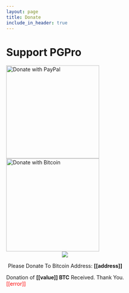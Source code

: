 ```yaml
---
layout: page
title: Donate
include_in_header: true
---
```


# Support PGPro

<script type="text/javascript" src="https://ajax.googleapis.com/ajax/libs/jquery/1.8.0/jquery.min.js"></script>
<script type="text/javascript" src="https://blockchain.info/Resources/js/pay-now-button.js"></script>

<div style="display: inline-block">
  <a href="https://www.paypal.me/pgproapp">
    <img src="https://pgpro.app/assets/paypal-donate-button.png" alt="Donate with PayPal" style="width: 250px;"/>
  </a>
</div>
<div style="display: inline-block">
  <div class="blockchain-btn" data-address="3K6U863fR8TqTkE5AE1AzcxVFN7dhP6Ljc" data-shared="false">
    <div class="blockchain stage-begin">
        <img src="https://pgpro.app/assets/bitcoin-donate-button.png" alt="Donate with Bitcoin" style="width: 250px;"/>
    </div>
    <div class="blockchain stage-loading" style="text-align:center">
        <img src="https://blockchain.info/Resources/loading-large.gif"/>
    </div>
    <div class="blockchain stage-ready">
        <p align="center">Please Donate To Bitcoin Address: <b>[[address]]</b></p>
        <p align="center" class="qr-code"></p>
    </div>
    <div class="blockchain stage-paid">
        Donation of <b>[[value]] BTC</b> Received. Thank You.
    </div>
    <div class="blockchain stage-error">
        <font color="red">[[error]]</font>
    </div>
  </div>
</div>
